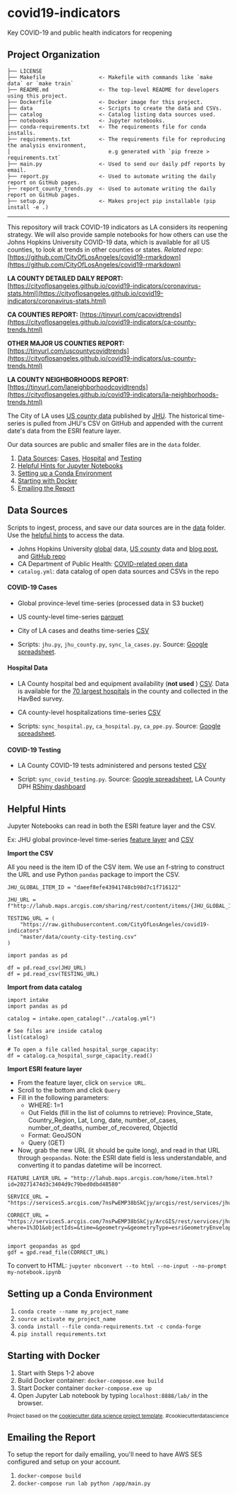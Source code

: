 covid19-indicators
==============================

Key COVID-19 and public health indicators for reopening

Project Organization
------------

    ├── LICENSE
    ├── Makefile                 <- Makefile with commands like `make data` or `make train`
    ├── README.md                <- The top-level README for developers using this project.
    ├── Dockerfile               <- Docker image for this project.
    ├── data                     <- Scripts to create the data and CSVs.
    ├── catalog                  <- Catalog listing data sources used.
    ├── notebooks                <- Jupyter notebooks.
    ├── conda-requirements.txt   <- The requirements file for conda installs.
    ├── requirements.txt         <- The requirements file for reproducing the analysis environment,
    │                               e.g generated with `pip freeze > requirements.txt`
    ├── main.py                  <- Used to send our daily pdf reports by email. 
    ├── report.py                <- Used to automate writing the daily report on GitHub pages. 
    ├── report_county_trends.py  <- Used to automate writing the daily report on GitHub pages. 
    ├── setup.py                 <- Makes project pip installable (pip install -e .) 



--------

This repository will track COVID-19 indicators as LA considers its reopening strategy. We will also provide sample notebooks for how others can use the Johns Hopkins University COVID-19 data, which is available for all US counties, to look at trends in other counties or states. *Related repo*: [https://github.com/CityOfLosAngeles/covid19-rmarkdown](https://github.com/CityOfLosAngeles/covid19-rmarkdown)

**LA COUNTY DETAILED DAILY REPORT:** [https://cityoflosangeles.github.io/covid19-indicators/coronavirus-stats.html](https://cityoflosangeles.github.io/covid19-indicators/coronavirus-stats.html)

**CA COUNTIES REPORT:** [https://tinyurl.com/cacovidtrends](https://cityoflosangeles.github.io/covid19-indicators/ca-county-trends.html)

**OTHER MAJOR US COUNTIES REPORT:** [https://tinyurl.com/uscountycovidtrends](https://cityoflosangeles.github.io/covid19-indicators/us-county-trends.html)

**LA COUNTY NEIGHBORHOODS REPORT:** [https://tinyurl.com/laneighborhoodcovidtrends](https://cityoflosangeles.github.io/covid19-indicators/la-neighborhoods-trends.html)

The City of LA uses [US county data](https://www.arcgis.com/home/item.html?id=628578697fb24d8ea4c32fa0c5ae1843) published by [JHU](https://www.esri.com/arcgis-blog/products/product/public-safety/coronavirus-covid-19-data-available-by-county-from-johns-hopkins-university/). The historical time-series is pulled from JHU's CSV on GitHub and appended with the current date's data from the ESRI feature layer.

Our data sources are public and smaller files are in the `data` folder.

1. [Data Sources](#data-sources): [Cases](#covid-19-cases), [Hospital](#hospital-data) and [Testing](#covid-19-testing)    
1. [Helpful Hints for Jupyter Notebooks](#helpful-hints)
1. [Setting up a Conda Environment](#setting-up-a-conda-environment)
1. [Starting with Docker](#starting-with-docker)
1. [Emailing the Report](#emailing-the-report)

## Data Sources
Scripts to ingest, process, and save our data sources are in the [data](./data/) folder. Use the [helpful hints](#helpful-hints) to access the data.

* Johns Hopkins University [global](https://www.arcgis.com/home/item.html?id=c0b356e20b30490c8b8b4c7bb9554e7c) data, [US county](https://www.arcgis.com/home/item.html?id=628578697fb24d8ea4c32fa0c5ae1843) data and [blog post](https://www.esri.com/arcgis-blog/products/product/public-safety/coronavirus-covid-19-data-available-by-county-from-johns-hopkins-university/), and [GitHub repo](https://github.com/CSSEGISandData/COVID-19)
* CA Department of Public Health: [COVID-related open data](https://data.ca.gov/dataset?q=covid&sort=score+desc%2C+metadata_modified+desc)
* `catalog.yml`: data catalog of open data sources and CSVs in the repo

#### COVID-19 Cases
* Global province-level time-series (processed data in S3 bucket)

* US county-level time-series [parquet](https://github.com/CityOfLosAngeles/covid19-indicators/blob/master/data/us-county-time-series.parquet)

* City of LA cases and deaths time-series [CSV](https://raw.githubusercontent.com/CityOfLosAngeles/covid19-indicators/master/data/city-of-la-cases.csv)

* Scripts: `jhu.py`, `jhu_county.py`, `sync_la_cases.py`. Source: [Google spreadsheet](https://docs.google.com/spreadsheets/d/1Vk7aGL7O0ZVQRySwh6X2aKlbhYlAR_ppSyMdMPqz_aI/edit#gid=1128684515).

#### Hospital Data
* LA County hospital bed and equipment availability (**not used** ) [CSV](https://raw.githubusercontent.com/CityOfLosAngeles/covid19-indicators/master/data/hospital-availability.csv). Data is available for the [70 largest hospitals](http://file.lacounty.gov/SDSInter/dhs/1070069_HavBedSummary.pdf) in the county and collected in the HavBed survey.

* CA county-level hospitalizations time-series [CSV](https://raw.githubusercontent.com/CityOfLosAngeles/covid19-indicators/master/data/ca-hospital-and-surge-capacity.csv)

* Scripts: `sync_hospital.py`, `ca_hospital.py`, `ca_ppe.py`. Source: [Google spreadsheet](https://docs.google.com/spreadsheets/d/1rS0Vt-kuxwQKoqZBcaOYOOTc5bL1QZqAqqPSyCaMczQ/edit?usp=sharing).

#### COVID-19 Testing
* LA County COVID-19 tests administered and persons tested [CSV](https://raw.githubusercontent.com/CityOfLosAngeles/covid19-indicators/master/data/county-city-testing.csv)

* Script: `sync_covid_testing.py`. Source: [Google spreadsheet](https://docs.google.com/spreadsheets/d/1agPpAJ5VNqpY50u9RhcPOu7P54AS0NUZhvA2Elmp2m4/edit?usp=sharing), LA County DPH [RShiny dashboard](http://dashboard.publichealth.lacounty.gov/covid19_surveillance_dashboard/)

## Helpful Hints
Jupyter Notebooks can read in both the ESRI feature layer and the CSV. 

Ex: JHU global province-level time-series [feature layer](http://lahub.maps.arcgis.com/home/item.html?id=20271474d3c3404d9c79bed0dbd48580) and [CSV](https://lahub.maps.arcgis.com/home/item.html?id=daeef8efe43941748cb98d7c1f716122)

**Import the CSV**

All you need is the item ID of the CSV item. We use an f-string to construct the URL and use Python `pandas` package to import the CSV.

```
JHU_GLOBAL_ITEM_ID = "daeef8efe43941748cb98d7c1f716122"

JHU_URL = f"http://lahub.maps.arcgis.com/sharing/rest/content/items/{JHU_GLOBAL_ITEM_ID}/data"

TESTING_URL = (
    "https://raw.githubusercontent.com/CityOfLosAngeles/covid19-indicators"
    "master/data/county-city-testing.csv"
)

import pandas as pd

df = pd.read_csv(JHU_URL)
df = pd.read_csv(TESTING_URL)
```

**Import from data catalog**
```
import intake
import pandas as pd

catalog = intake.open_catalog("../catalog.yml")

# See files are inside catalog
list(catalog)

# To open a file called hospital_surge_capacity:
df = catalog.ca_hospital_surge_capacity.read()
```

**Import ESRI feature layer**

* From the feature layer, click on `service URL`.
* Scroll to the bottom and click `Query`
* Fill in the following parameters:
    * WHERE: 1=1
    * Out Fields (fill in the list of columns to retrieve): Province_State, Country_Region, Lat, Long, date, number_of_cases, number_of_deaths, number_of_recovered, ObjectId
    * Format: GeoJSON
    * Query (GET)
* Now, grab the new URL (it should be quite long), and read in that URL through `geopandas`. Note: the ESRI date field is less understandable, and converting it to pandas datetime will be incorrect.

```
FEATURE_LAYER_URL = "http://lahub.maps.arcgis.com/home/item.html?id=20271474d3c3404d9c79bed0dbd48580"

SERVICE_URL = "https://services5.arcgis.com/7nsPwEMP38bSkCjy/arcgis/rest/services/jhu_covid19_time_series/FeatureServer/0"

CORRECT_URL = "https://services5.arcgis.com/7nsPwEMP38bSkCjy/ArcGIS/rest/services/jhu_covid19_time_series/FeatureServer/0/query?where=1%3D1&objectIds=&time=&geometry=&geometryType=esriGeometryEnvelope&inSR=&spatialRel=esriSpatialRelIntersects&resultType=none&distance=0.0&units=esriSRUnit_Meter&returnGeodetic=false&outFields=Province_State%2C+Country_Region%2C+Lat%2C+Long%2C+date%2C+number_of_cases%2C+number_of_deaths%2C+number_of_recovered%2C+ObjectId&returnGeometry=true&featureEncoding=esriDefault&multipatchOption=xyFootprint&maxAllowableOffset=&geometryPrecision=&outSR=&datumTransformation=&applyVCSProjection=false&returnIdsOnly=false&returnUniqueIdsOnly=false&returnCountOnly=false&returnExtentOnly=false&returnQueryGeometry=false&returnDistinctValues=false&cacheHint=false&orderByFields=&groupByFieldsForStatistics=&outStatistics=&having=&resultOffset=&resultRecordCount=&returnZ=false&returnM=false&returnExceededLimitFeatures=true&quantizationParameters=&sqlFormat=none&f=pgeojson&token="


import geopandas as gpd
gdf = gpd.read_file(CORRECT_URL)
```

To convert to HTML: `jupyter nbconvert --to html --no-input --no-prompt my-notebook.ipynb`


## Setting up a Conda Environment 
1. `conda create --name my_project_name` 
1. `source activate my_project_name`
1. `conda install --file conda-requirements.txt -c conda-forge` 
1. `pip install requirements.txt`

## Starting with Docker
1. Start with Steps 1-2 above
1. Build Docker container: `docker-compose.exe build`
1. Start Docker container `docker-compose.exe up`
1. Open Jupyter Lab notebook by typing `localhost:8888/lab/` in the browser.

<p><small>Project based on the <a target="_blank" href="https://drivendata.github.io/cookiecutter-data-science/">cookiecutter data science project template</a>. #cookiecutterdatascience</small></p>


## Emailing the Report 
To setup the report for daily emailing, you'll need to have AWS SES configured and setup on your account.

1. `docker-compose build`
1. `docker-compose run lab python /app/main.py` 